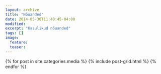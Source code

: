 ```yaml
---
layout: archive
title: "Nõuanded"
date: 2014-05-30T11:40:45-04:00
modified:
excerpt: "Kasulikud nõuanded"
tags: []
image:
  feature:
  teaser:
---
```


<div class="tiles">
{% for post in site.categories.media %}
  {% include post-grid.html %}
{% endfor %}
</div><!-- /.tiles -->